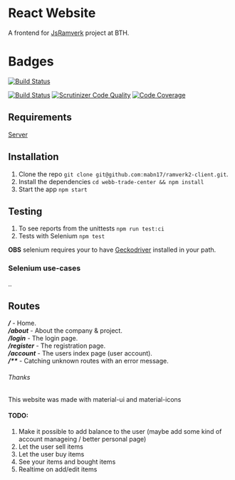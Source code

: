 # React Website
A frontend for [JsRamverk](https://jsramverk.me) project at BTH.

# Badges
[![Build Status](https://travis-ci.org/mabn17/webb-trade-center.svg?branch=master)](https://travis-ci.org/mabn17/webb-trade-center)

[![Build Status](https://scrutinizer-ci.com/g/mabn17/webb-trade-center/badges/build.png?b=master)](https://scrutinizer-ci.com/g/mabn17/webb-trade-center/build-status/master) [![Scrutinizer Code Quality](https://scrutinizer-ci.com/g/mabn17/webb-trade-center/badges/quality-score.png?b=master)](https://scrutinizer-ci.com/g/mabn17/webb-trade-center/?branch=master) [![Code Coverage](https://scrutinizer-ci.com/g/mabn17/webb-trade-center/badges/coverage.png?b=master)](https://scrutinizer-ci.com/g/mabn17/webb-trade-center/?branch=master)

## Requirements
[Server](https://github.com/mabn17/server-webb-trade-center)

## Installation
1. Clone the repo `git clone git@github.com:mabn17/ramverk2-client.git`.
2. Install the dependencies `cd webb-trade-center && npm install`
3. Start the app `npm start`

## Testing
1. To see reports from the unittests `npm run test:ci`
2. Tests with Selenium `npm test`

**OBS** selenium requires your to have [Geckodriver](https://github.com/mozilla/geckodriver/releases) installed in your path.

### Selenium use-cases
..


## Routes
***/*** - Home.  
***/about*** - About the company & project.  
***/login*** - The login page.  
***/register*** - The registration page.    
***/account*** - The users index page (user account).    
***/\*\**** - Catching unknown routes with an error message.  

###### Thanks
This website was made with material-ui and material-icons

#### TODO: 
1. Make it possible to add balance to the user (maybe add some kind of account manageing / better personal page)
2. Let the user sell items  
3. Let the user buy items  
4. See your items and bought items  
5. Realtime on add/edit items
